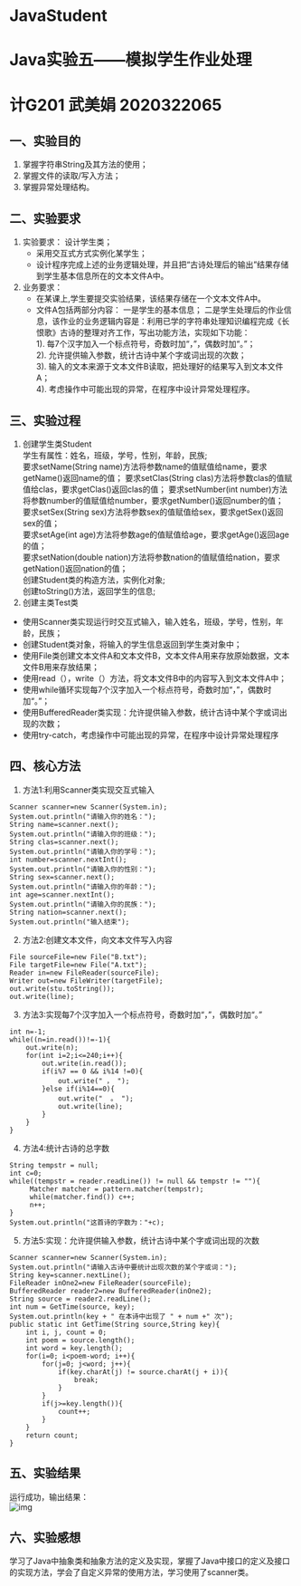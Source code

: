 # JavaStudent
# Java实验五——模拟学生作业处理
# 计G201 武美娟 2020322065

## 一、实验目的
1. 掌握字符串String及其方法的使用； 
2. 掌握文件的读取/写入方法；
3. 掌握异常处理结构。
## 二、实验要求
1. 实验要求：
   设计学生类；  
   * 采用交互式方式实例化某学生；
   * 设计程序完成上述的业务逻辑处理，并且把“古诗处理后的输出”结果存储到学生基本信息所在的文本文件A中。
2. 业务要求：
   * 在某课上,学生要提交实验结果，该结果存储在一个文本文件A中。
   * 文件A包括两部分内容：
       一是学生的基本信息；
       二是学生处理后的作业信息，该作业的业务逻辑内容是：利用已学的字符串处理知识编程完成《长恨歌》古诗的整理对齐工作，写出功能方法，实现如下功能：  
          1). 每7个汉字加入一个标点符号，奇数时加“，”，偶数时加“。”；  
          2). 允许提供输入参数，统计古诗中某个字或词出现的次数；  
          3). 输入的文本来源于文本文件B读取，把处理好的结果写入到文本文件A；  
          4). 考虑操作中可能出现的异常，在程序中设计异常处理程序。 

## 三、实验过程
1. 创建学生类Student  
   学生有属性：姓名，班级，学号，性别，年龄，民族;   
   要求setName(String name)方法将参数name的值赋值给name，要求getName()返回name的值；
   要求setClas(String clas)方法将参数clas的值赋值给clas，要求getClas()返回clas的值；
   要求setNumber(int number)方法将参数number的值赋值给number，要求getNumber()返回number的值；  
   要求setSex(String sex)方法将参数sex的值赋值给sex，要求getSex()返回sex的值；  
   要求setAge(int age)方法将参数age的值赋值给age，要求getAge()返回age的值；  
   要求setNation(double nation)方法将参数nation的值赋值给nation，要求getNation()返回nation的值；  
   创建Student类的构造方法，实例化对象;    
   创建toString()方法，返回学生的信息;  
2. 创建主类Test类
  * 使用Scanner类实现运行时交互式输入，输入姓名，班级，学号，性别，年龄，民族；
  * 创建Student类对象，将输入的学生信息返回到学生类对象中；
  * 使用File类创建文本文件A和文本文件B，文本文件A用来存放原始数据，文本文件B用来存放结果；
  * 使用read（），write（）方法，将文本文件B中的内容写入到文本文件A中；
  * 使用while循环实现每7个汉字加入一个标点符号，奇数时加“，”，偶数时加“。”；
  * 使用BufferedReader类实现：允许提供输入参数，统计古诗中某个字或词出现的次数；
  * 使用try-catch，考虑操作中可能出现的异常，在程序中设计异常处理程序
## 四、核心方法
1. 方法1:利用Scanner类实现交互式输入
```
Scanner scanner=new Scanner(System.in);
System.out.println("请输入你的姓名：");
String name=scanner.next();
System.out.println("请输入你的班级：");
String clas=scanner.next();
System.out.println("请输入你的学号：");
int number=scanner.nextInt();
System.out.println("请输入你的性别：");
String sex=scanner.next();
System.out.println("请输入你的年龄：");
int age=scanner.nextInt();
System.out.println("请输入你的民族：");
String nation=scanner.next();
System.out.println("输入结束");
```
2. 方法2:创建文本文件，向文本文件写入内容
```
File sourceFile=new File("B.txt");
File targetFile=new File("A.txt");
Reader in=new FileReader(sourceFile);
Writer out=new FileWriter(targetFile);
out.write(stu.toString());
out.write(line);
```
3. 方法3:实现每7个汉字加入一个标点符号，奇数时加“，”，偶数时加“。”
```
int n=-1;
while((n=in.read())!=-1){ 			
	out.write(n);
	for(int i=2;i<=240;i++){				
		out.write(in.read());
		if(i%7 == 0 && i%14 !=0){
			out.write(" ， ");				
		}else if(i%14==0){
			out.write("  。 ");
			out.write(line);
		}
	}
}
 ```
4. 方法4:统计古诗的总字数
```
String tempstr = null;
int c=0;
while((tempstr = reader.readLine()) != null && tempstr != ""){
	 Matcher matcher = pattern.matcher(tempstr);
	 while(matcher.find()) c++;
	 n++;
}	
System.out.println("这首诗的字数为："+c);
 ```
5. 方法5:实现：允许提供输入参数，统计古诗中某个字或词出现的次数
```
Scanner scanner=new Scanner(System.in);
System.out.println("请输入古诗中要统计出现次数的某个字或词：");
String key=scanner.nextLine();
FileReader inOne2=new FileReader(sourceFile);
BufferedReader reader2=new BufferedReader(inOne2);
String source = reader2.readLine();			
int num = GetTime(source, key);				
System.out.println(key + " 在本诗中出现了 " + num +" 次");
public static int GetTime(String source,String key){
	int i, j, count = 0;
	int poem = source.length(); 
	int word = key.length(); 
	for(i=0; i<poem-word; i++){
		for(j=0; j<word; j++){ 
			if(key.charAt(j) != source.charAt(j + i)){
				break;
			}
		}
		if(j>=key.length()){
			count++;
		}
	}
	return count;
}
```
## 五、实验结果
  运行成功，输出结果：    
  ![img](https://p.qlogo.cn/qqmail_head/PiajxSqBRaEKWNg0BcGz3pTg6yE2DqrvMSicB3Xa7tCDfK9fAZ15XHdjgHpcCgxNiczxqdygw9H6kM/0)
  
## 六、实验感想
  学习了Java中抽象类和抽象方法的定义及实现，掌握了Java中接口的定义及接口的实现方法，学会了自定义异常的使用方法，学习使用了scanner类。
